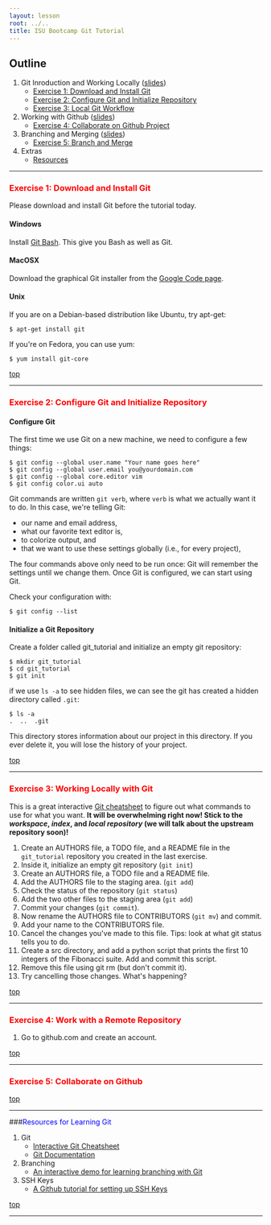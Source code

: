 ```yaml
---
layout: lesson
root: ../..
title: ISU Bootcamp Git Tutorial
---
```

## <a name="top"></a>Outline

1. Git Inroduction and Working Locally ([slides](http://mollygibson.github.io/2014-01-08-iastate/lessons/swc-git/slides/01-Introduction/01-GitIntroduction.pdf))
   * [Exercise 1: Download and Install Git](#install) 
   * [Exercise 2: Configure Git and Initialize Repository](#configure-git-and-initialize-repository)
   * [Exercise 3: Local Git Workflow](#local-git-workflow)
3. Working with Github ([slides](http://mollygibson.github.io/2014-01-08-iastate/lessons/swc-git/slides/02-Github/02-Github.pdf))
   * [Exercise 4: Collaborate on Github Project](#collaborate-on-github)     
4. Branching and Merging ([slides](http://mollygibson.github.io/2014-01-08-iastate/lessons/swc-git/slides/03-Branching/03-Branching.pdf)) 
   * [Exercise 5: Branch and Merge](#branch-merge)
5. Extras
   * [Resources](#resources)
  
---   
   
### <a name="install"></a><font color='red'>Exercise 1: Download and Install Git</font>

Please download and install Git before the tutorial today. 

#### Windows
Install [Git Bash](http://msysgit.github.io/). This give you Bash as well as Git.
#### MacOSX
Download the graphical Git installer from the [Google Code page](http://code.google.com/p/git-osx-installer).
#### Unix
If you are on a Debian-based distribution like Ubuntu, try apt-get:

```
$ apt-get install git
```

If you're on Fedora, you can use yum:

```
$ yum install git-core
```
[top](#top)

---
### <a name="configure-git-and-initialize-repository"></a><font color='red'>Exercise 2: Configure Git and Initialize Repository</font>

#### Configure Git
The first time we use Git on a new machine, we need to configure a few things:

```
$ git config --global user.name "Your name goes here"
$ git config --global user.email you@yourdomain.com
$ git config --global core.editor vim
$ git config color.ui auto
```

Git commands are written `git verb`,
where `verb` is what we actually want it to do.
In this case,
we're telling Git:

*   our name and email address,
*   what our favorite text editor is,
*   to colorize output, and
*   that we want to use these settings globally (i.e., for every project),

The four commands above only need to be run once:
Git will remember the settings until we change them.
Once Git is configured,
we can start using Git.

Check your configuration with:

```
$ git config --list
```

#### Initialize a Git Repository

Create a folder called git_tutorial and initialize an empty git repository:

```
$ mkdir git_tutorial
$ cd git_tutorial
$ git init
```

if we use `ls -a` to see hidden files, we can see the git has created a hidden directory called `.git`:

```
$ ls -a
.  ..  .git
```

This directory stores information about our project in this directory. If you ever delete it, you will lose the history of your project. 

[top](#top)

---
### <a name="local-git-workflow"></a> <font color='red'>Exercise 3: Working Locally with Git</font>


This is a great interactive [Git cheatsheet](http://ndpsoftware.com/git-cheatsheet.html) to figure out what commands to use for what you want. <b>It will be overwhelming right now! Stick to the <i>workspace</i>, <i>index</i>, and <i>local repository</i> (we will talk about the upstream repository soon)!</b> 


1. Create an AUTHORS file, a TODO file, and a README file in the `git_tutorial` repository you created in the last exercise.
2. Inside it, initialize an empty git repository (`git init`)
3. Create an AUTHORS file, a TODO file and a README file.
4. Add the AUTHORS file to the staging area. (`git add`)
5. Check the status of the repository (`git status`)
6. Add the two other files to the staging area (`git add`)
7. Commit your changes (`git commit`).
8. Now rename the AUTHORS file to CONTRIBUTORS (`git mv`) and commit.
9. Add your name to the CONTRIBUTORS file.
10. Cancel the changes you've made to this file. Tips: look at what git status tells you to do.
11. Create a src directory, and add a python script that prints the first 10 integers of the Fibonacci suite. Add and commit this script.
12. Remove this file using git rm (but don't commit it).
13. Try cancelling those changes. What's happening?

[top](#top)

---
### <a name="collaborate-on-github"></a> <font color='red'>Exercise 4: Work with a Remote Repository</font>

1. Go to github.com and create an account. 


[top](#top)

---
### <a name="branch-merge"></a> <font color='red'>Exercise 5: Collaborate on Github</font>



[top](#top)


---

###<a name="resources"></a><font color='blue'>Resources for Learning Git</font>

1. Git 
   * [Interactive Git Cheatsheet](http://ndpsoftware.com/git-cheatsheet.html)
   * [Git Documentation](http://git-scm.com/doc)
1. Branching
   * [An interactive demo for learning branching with Git](http://pcottle.github.io/learnGitBranching/)
2. SSH Keys
   * [A Github tutorial for setting up SSH Keys](https://help.github.com/articles/generating-ssh-keys)

[top](#top)

---

